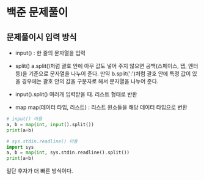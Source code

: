 # 백준 문제풀이

## 문제풀이시 입력 방식

- input() : 한 줄의 문자열을 입력

- split()
a.split()처럼 괄호 안에 아무 값도 넣어 주지 않으면 공백(스페이스, 탭, 엔터 등)을 기준으로 문자열을 나누어 준다. 만약 b.split(':')처럼 괄호 안에 특정 값이 있을 경우에는 괄호 안의 값을 구분자로 해서 문자열을 나누어 준다. 
 
- input().split()
여러개 입력받을 때. 리스트 형태로 반환
 
- map
map(데이터 타입, 리스트) : 리스트 원소들을 해당 데이터 타입으로 변환

```python
# input() 이용
a, b = map(int, input().split())
print(a+b)

# sys.stdin.readline() 이용
import sys
a, b = map(int, sys.stdin.readline().split())
print(a+b)
```

일단 후자가 더 빠른 방식이다.